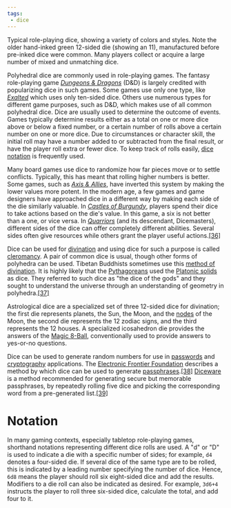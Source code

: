 ```yaml
---
tags:
 - dice
---
```


Typical role-playing dice, showing a variety of colors and styles. Note the older hand-inked green 12-sided die (showing an 11), manufactured before pre-inked dice were common. Many players collect or acquire a large number of mixed and unmatching dice.

Polyhedral dice are commonly used in role-playing games. The fantasy role-playing game _[Dungeons & Dragons](https://en.wikipedia.org/wiki/Dungeons_%26_Dragons "Dungeons & Dragons")_ (D&D) is largely credited with popularizing dice in such games. Some games use only one type, like _[Exalted](https://en.wikipedia.org/wiki/Exalted "Exalted")_ which uses only ten-sided dice. Others use numerous types for different game purposes, such as D&D, which makes use of all common polyhedral dice. Dice are usually used to determine the outcome of events. Games typically determine results either as a total on one or more dice above or below a fixed number, or a certain number of rolls above a certain number on one or more dice. Due to circumstances or character skill, the initial roll may have a number added to or subtracted from the final result, or have the player roll extra or fewer dice. To keep track of rolls easily, [dice notation](https://en.wikipedia.org/wiki/Dice_notation "Dice notation") is frequently used.

Many board games use dice to randomize how far pieces move or to settle conflicts. Typically, this has meant that rolling higher numbers is better. Some games, such as _[Axis & Allies](https://en.wikipedia.org/wiki/Axis_%26_Allies "Axis & Allies")_, have inverted this system by making the lower values more potent. In the modern age, a few games and game designers have approached dice in a different way by making each side of the die similarly valuable. In _[Castles of Burgundy](https://en.wikipedia.org/wiki/Castles_of_Burgundy "Castles of Burgundy")_, players spend their dice to take actions based on the die's value. In this game, a six is not better than a one, or vice versa. In _[Quarriors](https://en.wikipedia.org/wiki/Quarriors "Quarriors")_ (and its descendant, Dicemasters), different sides of the dice can offer completely different abilities. Several sides often give resources while others grant the player useful actions.[\[36\]](https://en.wikipedia.org/wiki/Dice#cite_note-36)

Dice can be used for [divination](https://en.wikipedia.org/wiki/Divination "Divination") and using dice for such a purpose is called [cleromancy](https://en.wikipedia.org/wiki/Cleromancy "Cleromancy"). A pair of common dice is usual, though other forms of polyhedra can be used. Tibetan Buddhists sometimes use this [method of divination](https://en.wikipedia.org/wiki/Mo_(divination) "Mo (divination)"). It is highly likely that the [Pythagoreans](https://en.wikipedia.org/wiki/Pythagoreans "Pythagoreans") used the [Platonic solids](https://en.wikipedia.org/wiki/Platonic_solids "Platonic solids") as dice. They referred to such dice as "the dice of the gods" and they sought to understand the universe through an understanding of geometry in polyhedra.[\[37\]](https://en.wikipedia.org/wiki/Dice#cite_note-37)

Astrological dice are a specialized set of three 12-sided dice for divination; the first die represents planets, the Sun, the Moon, and the [nodes](https://en.wikipedia.org/wiki/Orbital_node "Orbital node") of the Moon, the second die represents the 12 zodiac signs, and the third represents the 12 houses. A specialized icosahedron die provides the answers of the [Magic 8-Ball](https://en.wikipedia.org/wiki/Magic_8-Ball "Magic 8-Ball"), conventionally used to provide answers to yes-or-no questions.

Dice can be used to generate random numbers for use in [passwords](https://en.wikipedia.org/wiki/Password "Password") and [cryptography](https://en.wikipedia.org/wiki/Cryptography "Cryptography") applications. The [Electronic Frontier Foundation](https://en.wikipedia.org/wiki/Electronic_Frontier_Foundation "Electronic Frontier Foundation") describes a method by which dice can be used to generate [passphrases](https://en.wikipedia.org/wiki/Passphrase "Passphrase").[\[38\]](https://en.wikipedia.org/wiki/Dice#cite_note-38) [Diceware](https://en.wikipedia.org/wiki/Diceware "Diceware") is a method recommended for generating secure but memorable passphrases, by repeatedly rolling five dice and picking the corresponding word from a pre-generated list.[\[39\]](https://en.wikipedia.org/wiki/Dice#cite_note-39)

# Notation

In many gaming contexts, especially tabletop role-playing games, shorthand notations representing different dice rolls are used. A "d" or "D" is used to indicate a die with a specific number of sides; for example, `d4` denotes a four-sided die. If several dice of the same type are to be rolled, this is indicated by a leading number specifying the number of dice. Hence, `6d8` means the player should roll six eight-sided dice and add the results. Modifiers to a die roll can also be indicated as desired. For example, `3d6+4` instructs the player to roll three six-sided dice, calculate the total, and add four to it.
